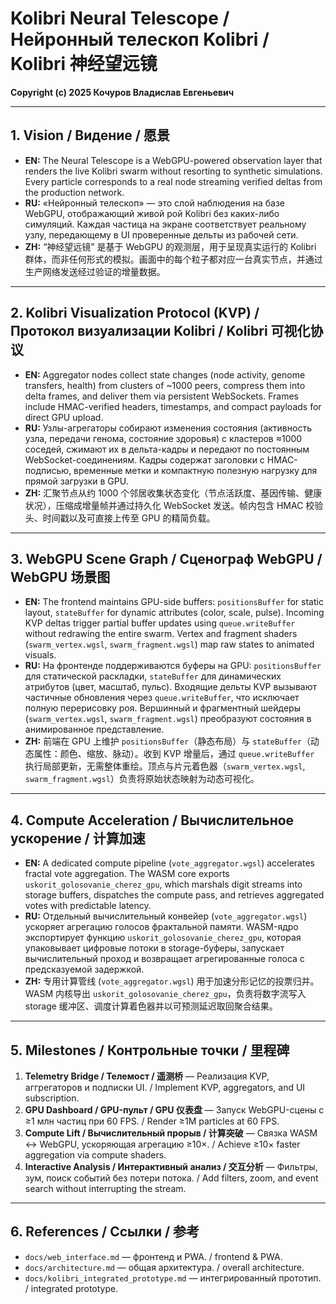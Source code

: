 # Kolibri Neural Telescope / Нейронный телескоп Kolibri / Kolibri 神经望远镜

**Copyright (c) 2025 Кочуров Владислав Евгеньевич**

---

## 1. Vision / Видение / 愿景

- **EN:** The Neural Telescope is a WebGPU-powered observation layer that renders the live Kolibri swarm without resorting to synthetic simulations. Every particle corresponds to a real node streaming verified deltas from the production network.
- **RU:** «Нейронный телескоп» — это слой наблюдения на базе WebGPU, отображающий живой рой Kolibri без каких-либо симуляций. Каждая частица на экране соответствует реальному узлу, передающему в UI проверенные дельты из рабочей сети.
- **ZH:** “神经望远镜” 是基于 WebGPU 的观测层，用于呈现真实运行的 Kolibri 群体，而非任何形式的模拟。画面中的每个粒子都对应一台真实节点，并通过生产网络发送经过验证的增量数据。

---

## 2. Kolibri Visualization Protocol (KVP) / Протокол визуализации Kolibri / Kolibri 可视化协议

- **EN:** Aggregator nodes collect state changes (node activity, genome transfers, health) from clusters of ~1000 peers, compress them into delta frames, and deliver them via persistent WebSockets. Frames include HMAC-verified headers, timestamps, and compact payloads for direct GPU upload.
- **RU:** Узлы-агрегаторы собирают изменения состояния (активность узла, передачи генома, состояние здоровья) с кластеров ≈1000 соседей, сжимают их в дельта-кадры и передают по постоянным WebSocket-соединениям. Кадры содержат заголовки с HMAC-подписью, временные метки и компактную полезную нагрузку для прямой загрузки в GPU.
- **ZH:** 汇聚节点从约 1000 个邻居收集状态变化（节点活跃度、基因传输、健康状况），压缩成增量帧并通过持久化 WebSocket 发送。帧内包含 HMAC 校验头、时间戳以及可直接上传至 GPU 的精简负载。

---

## 3. WebGPU Scene Graph / Сценограф WebGPU / WebGPU 场景图

- **EN:** The frontend maintains GPU-side buffers: `positionsBuffer` for static layout, `stateBuffer` for dynamic attributes (color, scale, pulse). Incoming KVP deltas trigger partial buffer updates using `queue.writeBuffer` without redrawing the entire swarm. Vertex and fragment shaders (`swarm_vertex.wgsl`, `swarm_fragment.wgsl`) map raw states to animated visuals.
- **RU:** На фронтенде поддерживаются буферы на GPU: `positionsBuffer` для статической раскладки, `stateBuffer` для динамических атрибутов (цвет, масштаб, пульс). Входящие дельты KVP вызывают частичные обновления через `queue.writeBuffer`, что исключает полную перерисовку роя. Вершинный и фрагментный шейдеры (`swarm_vertex.wgsl`, `swarm_fragment.wgsl`) преобразуют состояния в анимированное представление.
- **ZH:** 前端在 GPU 上维护 `positionsBuffer`（静态布局）与 `stateBuffer`（动态属性：颜色、缩放、脉动）。收到 KVP 增量后，通过 `queue.writeBuffer` 执行局部更新，无需整体重绘。顶点与片元着色器（`swarm_vertex.wgsl`, `swarm_fragment.wgsl`）负责将原始状态映射为动态可视化。

---

## 4. Compute Acceleration / Вычислительное ускорение / 计算加速

- **EN:** A dedicated compute pipeline (`vote_aggregator.wgsl`) accelerates fractal vote aggregation. The WASM core exports `uskorit_golosovanie_cherez_gpu`, which marshals digit streams into storage buffers, dispatches the compute pass, and retrieves aggregated votes with predictable latency.
- **RU:** Отдельный вычислительный конвейер (`vote_aggregator.wgsl`) ускоряет агрегацию голосов фрактальной памяти. WASM-ядро экспортирует функцию `uskorit_golosovanie_cherez_gpu`, которая упаковывает цифровые потоки в storage-буферы, запускает вычислительный проход и возвращает агрегированные голоса с предсказуемой задержкой.
- **ZH:** 专用计算管线 (`vote_aggregator.wgsl`) 用于加速分形记忆的投票归并。WASM 内核导出 `uskorit_golosovanie_cherez_gpu`，负责将数字流写入 storage 缓冲区、调度计算着色器并以可预测延迟取回聚合结果。

---

## 5. Milestones / Контрольные точки / 里程碑

1. **Telemetry Bridge / Телемост / 遥测桥** — Реализация KVP, аггрегаторов и подписки UI. / Implement KVP, aggregators, and UI subscription.
2. **GPU Dashboard / GPU-пульт / GPU 仪表盘** — Запуск WebGPU-сцены с ≥1 млн частиц при 60 FPS. / Render ≥1M particles at 60 FPS.
3. **Compute Lift / Вычислительный прорыв / 计算突破** — Связка WASM ↔ WebGPU, ускоряющая агрегацию ≥10×. / Achieve ≥10× faster aggregation via compute shaders.
4. **Interactive Analysis / Интерактивный анализ / 交互分析** — Фильтры, зум, поиск событий без потери потока. / Add filters, zoom, and event search without interrupting the stream.

---

## 6. References / Ссылки / 参考

- `docs/web_interface.md` — фронтенд и PWA. / frontend & PWA.
- `docs/architecture.md` — общая архитектура. / overall architecture.
- `docs/kolibri_integrated_prototype.md` — интегрированный прототип. / integrated prototype.

